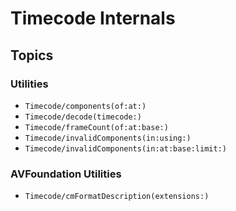 # Timecode Internals

## Topics

### Utilities

- ``Timecode/components(of:at:)``
- ``Timecode/decode(timecode:)``
- ``Timecode/frameCount(of:at:base:)``
- ``Timecode/invalidComponents(in:using:)``
- ``Timecode/invalidComponents(in:at:base:limit:)``

### AVFoundation Utilities

- ``Timecode/cmFormatDescription(extensions:)``
